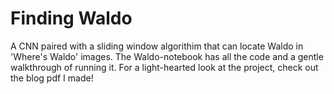 # Finding Waldo
A CNN paired with a sliding window algorithim that can locate Waldo in 'Where's Waldo' images.
The Waldo-notebook has all the code and a gentle walkthrough of running it.
For a light-hearted look at the project, check out the blog pdf I made!
